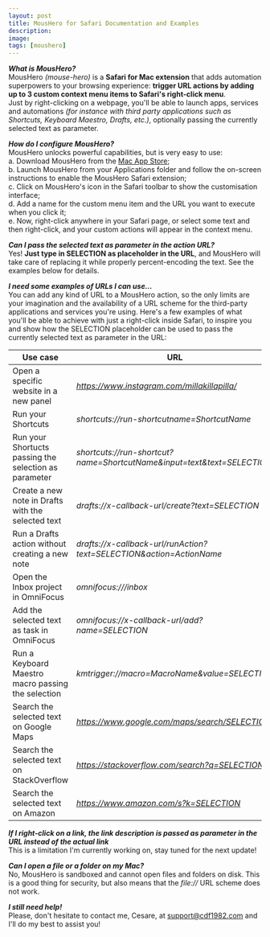 ```yaml
---
layout: post
title: MousHero for Safari Documentation and Examples
description:
image:
tags: [moushero]
---
```

**_What is MousHero?_**<br>
MousHero _(mouse-hero)_ is a **Safari for Mac extension** that adds automation superpowers to your browsing experience: **trigger URL actions by adding up to 3 custom context menu items to Safari's right-click menu**.<br>
Just by right-clicking on a webpage, you'll be able to launch apps, services and automations _(for instance with third party applications such as Shortcuts, Keyboard Maestro, Drafts, etc.)_, optionally passing the currently selected text as parameter.
<br>

**_How do I configure MousHero?_**<br>
MousHero unlocks powerful capabilities, but is very easy to use:<br>
a. Download MousHero from the [Mac App Store](https://apps.apple.com/us/app/moushero-for-safari/id6447680045);<br>
b. Launch MousHero from your Applications folder and follow the on-screen instructions to enable the MousHero Safari extension;<br>
c. Click on MousHero's icon in the Safari toolbar to show the customisation interface;<br>
d. Add a name for the custom menu item and the URL you want to execute when you click it;<br>
e. Now, right-click anywhere in your Safari page, or select some text and then right-click, and your custom actions will appear in the context menu.
<br>

**_Can I pass the selected text as parameter in the action URL?_**<br>
Yes! **Just type in SELECTION as placeholder in the URL**, and MousHero will take care of replacing it while properly percent-encoding the text. See the examples below for details.
<br>

**_I need some examples of URLs I can use..._**<br>
You can add any kind of URL to a MousHero action, so the only limits are your imagination and the availability of a URL scheme for the third-party applications and services you're using.
Here's a few examples of what you'll be able to achieve with just a right-click inside Safari, to inspire you and show how the SELECTION placeholder can be used to pass the currently selected text as parameter in the URL:

| Use case  | URL                                                                                                                |
|-----------|--------------------------------------------------------------------------------------------------------------------|
| Open a specific website in a new panel                | _https://www.instagram.com/millakillapilla/_                           |
| Run your Shortcuts                                    | _shortcuts://run-shortcutname=ShortcutName_                            |
| Run your Shortucts passing the selection as parameter | _shortcuts://run-shortcut?name=ShortcutName&input=text&text=SELECTION_ | 
| Create a new note in Drafts with the selected text    | _drafts://x-callback-url/create?text=SELECTION_                        |
| Run a Drafts action without creating a new note       | _drafts://x-callback-url/runAction?text=SELECTION&action=ActionName_   |
| Open the Inbox project in OmniFocus                   | _omnifocus:///inbox_                                                   |
| Add the selected text as task in OmniFocus            | _omnifocus://x-callback-url/add?name=SELECTION_                        |
| Run a Keyboard Maestro macro passing the selection    | _kmtrigger://macro=MacroName&value=SELECTION_                          |
| Search the selected text on Google Maps               | _https://www.google.com/maps/search/SELECTION_                         |
| Search the selected text on StackOverflow             | _https://stackoverflow.com/search?q=SELECTION_                         |
| Search the selected text on Amazon                    | _https://www.amazon.com/s?k=SELECTION_                                 |

**_If I right-click on a link, the link description is passed as parameter in the URL instead of the actual link_**<br>
This is a limitation I'm currently working on, stay tuned for the next update!
<br>

**_Can I open a file or a folder on my Mac?_**<br>
No, MousHero is sandboxed and cannot open files and folders on disk. This is a good thing for security, but also means that the _file://_ URL scheme does not work.

**_I still need help!_**<br>
Please, don't hesitate to contact me, Cesare, at [support@cdf1982.com](support@cdf1982.com) and I'll do my best to assist you!